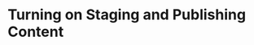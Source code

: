 # Turning on Staging and Publishing Content

<!-- <div class="ahead">
<h4>Exercise Goals</h4>
<ul>
    <li>Turn on Staging</li>
    <li>Publish new Content</li>
</ul>
</div>

## Enable Staging on the Main Livingstone Site

1. **Open** the _Menu_.
* **Go to** _`Publishing → Staging`_ in the _Site Administration_ panel.
 - Make sure you are on the main Livingstone Hotels and Resorts site.
* **Choose** _Local Live_.  
* **Check** _Enabled on Public Pages_ under _Page Versioning_.  
* **Click** the _Save_ button.  
* **Click** _OK_ in the browser pop-up.  

<img src="../images/staging-on.png" style="max-height:100%;" />

<br />

## Create the News and Specials Page

1. **Go to** _`Site Builder → Pages`_ in the _Site Administration_ panel.
* **Click** the _Add_ button.
* **Choose** _Widget Page_.
* **Type** `News & Specials` as the _Name_.
* **Click** _Add_.
* **Choose** _1 Column_ for the _Layout_.
* **Click** _Save_.

<img src="../images/news-and-specials.png" style="max-height:45%;" />

## Add New Bavarian Resort Offer Web Content

1. **Click** _Go to Site_ in the _Site Administration_ panel.
* **Click** on _News & Specials_ in the _Navigation_ menu.  
* **Open** the _Add_ menu at the top right of the page.
* **Open** _Content_. 
* **Drop** the _Bavarian Special Offer_ onto the page.  
* **Click** _Options_ at the top of the new Web Content Display widget. 
* **Click** _Look and Feel Configuration_. 
* **Choose** _Barebone_ in the _Application Decorators_ drop-down.
* **Click** _Save_.
* **Close** the pop-up.

<img src="../images/barebone-bavarian-offer.png" style="max-height:100%;" />

## Publish Our Changes to Live

1. **Click** the _Ready for Publication_ slider at the top.  
* **Click** _Publish to Live_.  
* **Type** `Initial Publication` as the _Name_.  
* **Click** _Publish to Live_ at the bottom.  
* **Close** the pop-up.

<img src="../images/initial-publish.png" style="max-height:100%;" />

## Create a Content Update Page Variation

1. **Click** the _Options_ menu in the top right of the _Staging_ menu. 
* **Choose** _Page Variation_.  
* **Click** _Add Page Variation_.  
* **Type** `Hotel Americana Offer Content Update` as the _Name_.
* **Click** _Add_.  
* **Close** the pop-up.

<img src="../images/americana-offer-variation.png" style="max-height:40%;" />

## Add Hotel Americana Offer to the New Content Update Variation

1. **Click** on the _Add_ menu at the top right.
* **Open** _Content_.
* **Drag** the _Hotel Americana Special Offer_ content onto the page under the _Bavarian Special Offer_.
* **Click** _Options_ at the top of the new Web Content Display widget. 
* **Click** _Look and Feel Configuration_. 
* **Choose** _Barebone_ in the _Application Decorators_ drop-down.
* **Click** _Save_.
* **Close** the pop-up.

<img src="../images/americana-offer-complete.png" style="max-height:40%;" />

## Publish the Content Update to Live

1. **Click** the _Ready for Publication_ slider at the top.  
* **Click** the _Publish to Live_ button.  
* **Type** `Hotel Americana Offer Added` as the _Name_.  
* **Click** the _Publish to Live_ button.
* **Close** the pop-up.

<img src="../images/americana-content-complete.png" style="max-height:100%;" />

---

## Bonus Exercises

1. View the changes we made in the live version of the site. Practice making changes and switching between staging and live in the UI.
2. Create a special offer Web Content article for the Bali Resort location. Create another Page Variation that replaces the Bavarian Special Offer with the new Bali Special Offer. Publish the Page Variation to live. -->
